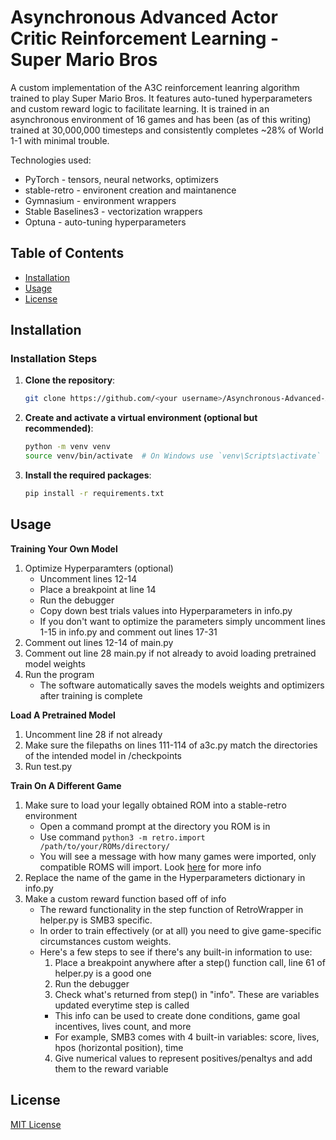 # Asynchronous Advanced Actor Critic Reinforcement Learning - Super Mario Bros

A custom implementation of the A3C reinforcement leanring algorithm trained to play Super Mario Bros. It features auto-tuned hyperparameters
and custom reward logic to facilitate learning. It is trained in an asynchronous environment of 16 games and has been (as of this writing) 
trained at 30,000,000 timesteps and consistently completes ~28% of World 1-1 with minimal trouble.

Technologies used:
  - PyTorch - tensors, neural networks, optimizers
  - stable-retro - environent creation and maintanence
  - Gymnasium - environment wrappers
  - Stable Baselines3 - vectorization wrappers
  - Optuna - auto-tuning hyperparameters

## Table of Contents

- [Installation](#installation)
- [Usage](#usage)
- [License](#license)

## Installation

### Installation Steps

1. **Clone the repository**:

    ```sh
    git clone https://github.com/<your username>/Asynchronous-Advanced-Actor-Critic.git
    ```

2. **Create and activate a virtual environment (optional but recommended)**:

    ```sh
    python -m venv venv
    source venv/bin/activate  # On Windows use `venv\Scripts\activate`
    ```

3. **Install the required packages**:

    ```sh
    pip install -r requirements.txt
    ```

## Usage

**Training Your Own Model**
  1. Optimize Hyperparamters (optional)
     - Uncomment lines 12-14
     - Place a breakpoint at line 14
     - Run the debugger
     - Copy down best trials values into Hyperparameters in info.py
     - If you don't want to optimize the parameters simply uncomment lines 1-15 in info.py
         and comment out lines 17-31
  2. Comment out lines 12-14 of main.py
  3. Comment out line 28 main.py if not already to avoid loading pretrained model weights
  4. Run the program
     - The software automatically saves the models weights and optimizers after training is complete

**Load A Pretrained Model**
  1. Uncomment line 28 if not already
  2. Make sure the filepaths on lines 111-114 of a3c.py match the directories of the intended model
     in /checkpoints
  3. Run test.py
    
**Train On A Different Game**
  1. Make sure to load your legally obtained ROM into a stable-retro environment
     - Open a command prompt at the directory you ROM is in
     - Use command ```python3 -m retro.import /path/to/your/ROMs/directory/```
     - You will see a message with how many games were imported, only compatible ROMS will import.
         Look [here](https://stable-retro.farama.org/getting_started/) for more info
  2. Replace the name of the game in the Hyperparameters dictionary in info.py
  3. Make a custom reward function based off of info
     - The reward functionality in the step function of RetroWrapper in helper.py is SMB3 specific.
     - In order to train effectively (or at all) you need to give game-specific circumstances custom weights.
     - Here's a few steps to see if there's any built-in information to use:
       1. Place a breakpoint anywhere after a step() function call, line 61 of helper.py is a good one
       2. Run the debugger
       3. Check what's returned from step() in "info". These are variables updated everytime step is called
         - This info can be used to create done conditions, game goal incentives, lives count, and more
         - For example, SMB3 comes with 4 built-in variables: score, lives, hpos (horizontal position), time
       4. Give numerical values to represent positives/penaltys and add them to the reward variable

## License

[MIT License](https://github.com/joshGilstrap/Asynchronous-Advanced-Actor-Critic/blob/main/LICENSE)
